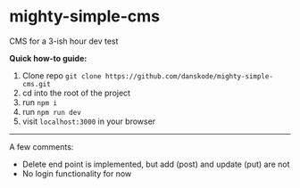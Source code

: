 # mighty-simple-cms
CMS for a 3-ish hour dev test

**Quick how-to guide:**

1) Clone repo `git clone https://github.com/danskode/mighty-simple-cms.git`
2) cd into the root of the project
3) run `npm i`
4) run `npm run dev`
5) visit `localhost:3000` in your browser

---
A few comments:
- Delete end point is implemented, but add (post) and update (put) are not
- No login functionality for now 
